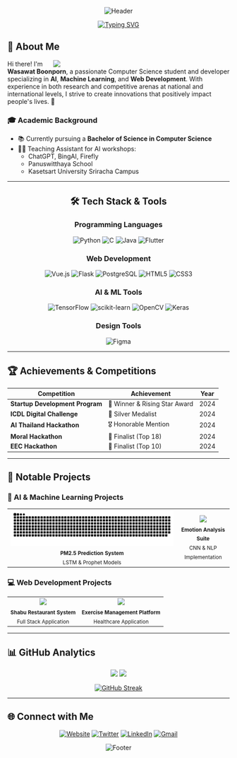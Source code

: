 <div align="center">
  
![Header](https://capsule-render.vercel.app/api?type=waving&color=gradient&height=300&section=header&text=Wasawat%20Boonporn&fontSize=90&animation=fadeIn)

[![Typing SVG](https://readme-typing-svg.demolab.com?font=Fira+Code&pause=1000&color=F75C7E&center=true&vCenter=true&width=435&lines=Computer+Science+Student;AI+%26+Machine+Learning+Enthusiast;Full+Stack+Developer;Innovation+Creator)](https://git.io/typing-svg)

</div>

## 👋 About Me

<img align="right" width="400" src="https://github-readme-stats.vercel.app/api?username=IsNName&show_icons=true&theme=radical"/>

Hi there! I'm **Wasawat Boonporn**, a passionate Computer Science student and developer specializing in **AI**, **Machine Learning**, and **Web Development**. With experience in both research and competitive arenas at national and international levels, I strive to create innovations that positively impact people's lives. 🚀

### 🎓 Academic Background
- 📚 Currently pursuing a **Bachelor of Science in Computer Science**
- 👨‍🏫 Teaching Assistant for AI workshops:
  - ChatGPT, BingAI, Firefly
  - Panuswitthaya School
  - Kasetsart University Sriracha Campus

<div align="center">
  
---

## 🛠️ Tech Stack & Tools

### Programming Languages
![Python](https://img.shields.io/badge/Python-3776AB?style=for-the-badge&logo=python&logoColor=white)
![C](https://img.shields.io/badge/C-00599C?style=for-the-badge&logo=c&logoColor=white)
![Java](https://img.shields.io/badge/Java-ED8B00?style=for-the-badge&logo=openjdk&logoColor=white)
![Flutter](https://img.shields.io/badge/Flutter-02569B?style=for-the-badge&logo=flutter&logoColor=white)

### Web Development
![Vue.js](https://img.shields.io/badge/Vue.js-35495E?style=for-the-badge&logo=vue.js&logoColor=4FC08D)
![Flask](https://img.shields.io/badge/Flask-000000?style=for-the-badge&logo=flask&logoColor=white)
![PostgreSQL](https://img.shields.io/badge/PostgreSQL-316192?style=for-the-badge&logo=postgresql&logoColor=white)
![HTML5](https://img.shields.io/badge/HTML5-E34F26?style=for-the-badge&logo=html5&logoColor=white)
![CSS3](https://img.shields.io/badge/CSS3-1572B6?style=for-the-badge&logo=css3&logoColor=white)

### AI & ML Tools
![TensorFlow](https://img.shields.io/badge/TensorFlow-FF6F00?style=for-the-badge&logo=tensorflow&logoColor=white)
![scikit-learn](https://img.shields.io/badge/scikit--learn-%23F7931E.svg?style=for-the-badge&logo=scikit-learn&logoColor=white)
![OpenCV](https://img.shields.io/badge/OpenCV-27338e?style=for-the-badge&logo=OpenCV&logoColor=white)
![Keras](https://img.shields.io/badge/Keras-%23D00000.svg?style=for-the-badge&logo=Keras&logoColor=white)

### Design Tools
![Figma](https://img.shields.io/badge/Figma-F24E1E?style=for-the-badge&logo=figma&logoColor=white)

</div>

---

## 🏆 Achievements & Competitions

<div align="center">
  
| Competition | Achievement | Year |
|------------|-------------|------|
| **Startup Development Program** | 🥇 Winner & Rising Star Award | 2024 |
| **ICDL Digital Challenge** | 🥈 Silver Medalist | 2024 |
| **AI Thailand Hackathon** | 🎖️ Honorable Mention | 2024 |
| **Moral Hackathon** | 🏅 Finalist (Top 18) | 2024 |
| **EEC Hackathon** | 🏅 Finalist (Top 10) | 2024 |

</div>

---

## 📂 Notable Projects

<div align="left">

### 🤖 AI & Machine Learning Projects
<table>
  <tr>
    <td align="center">
      <img src="https://raw.githubusercontent.com/Platane/snk/output/github-contribution-grid-snake.svg" width="100%"/>
      <br />
      <sub><b>PM2.5 Prediction System</b></sub>
      <br />
      <sub>LSTM & Prophet Models</sub>
    </td>
    <td align="center">
      <img src="/api/placeholder/400/300" width="100%"/>
      <br />
      <sub><b>Emotion Analysis Suite</b></sub>
      <br />
      <sub>CNN & NLP Implementation</sub>
    </td>
  </tr>
</table>

### 💻 Web Development Projects
<table>
  <tr>
    <td align="center">
      <img src="/api/placeholder/400/300" width="100%"/>
      <br />
      <sub><b>Shabu Restaurant System</b></sub>
      <br />
      <sub>Full Stack Application</sub>
    </td>
    <td align="center">
      <img src="/api/placeholder/400/300" width="100%"/>
      <br />
      <sub><b>Exercise Management Platform</b></sub>
      <br />
      <sub>Healthcare Application</sub>
    </td>
  </tr>
</table>

</div>

---

## 📊 GitHub Analytics

<div align="center">
  <img height="180em" src="https://github-readme-stats.vercel.app/api?username=IsNName&show_icons=true&theme=radical"/>
  <img height="180em" src="https://github-readme-stats.vercel.app/api/top-langs/?username=IsNName&layout=compact&theme=radical"/>
</div>

<div align="center">
  
[![GitHub Streak](https://github-readme-streak-stats.herokuapp.com/?user=IsNName&theme=radical)](https://git.io/streak-stats)

</div>

---

## 🌐 Connect with Me

<div align="center">
  
[![Website](https://img.shields.io/badge/website-000000?style=for-the-badge&logo=About.me&logoColor=white)](#)
[![Twitter](https://img.shields.io/badge/Twitter-1DA1F2?style=for-the-badge&logo=twitter&logoColor=white)](https://twitter.com/WasawatB)
[![LinkedIn](https://img.shields.io/badge/LinkedIn-0077B5?style=for-the-badge&logo=linkedin&logoColor=white)](https://www.linkedin.com/in/wasawatboonporn/)
[![Gmail](https://img.shields.io/badge/Gmail-D14836?style=for-the-badge&logo=gmail&logoColor=white)](mailto:wasawat.boonporn@example.com)

</div>

<div align="center">

![Footer](https://capsule-render.vercel.app/api?type=waving&color=gradient&height=150&section=footer)

</div>
